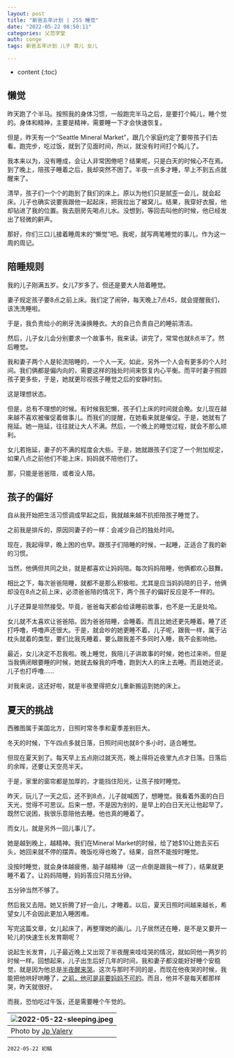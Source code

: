 ```yaml
---
layout: post
title: "新爸五年计划 | 255 睡觉"
date: "2022-05-22 08:50:11"
categories: 父范学堂
auth: conge
tags: 新爸五年计划 儿子 育儿 女儿

---
```

* content
{:toc}

## 懒觉

昨天跑了个半马。按照我的身体习惯，一般跑完半马之后，是要打个盹儿，睡个觉的。身体和精神，主要是精神，需要睡一下才会快速恢复。

但是，昨天有一个“Seattle Mineral Market”，跟几个家庭约定了要带孩子们去看。跑完步，吃过饭，就到了见面时间，所以，就没有时间打个盹儿了。

我本来以为，没有睡成，会让人非常困倦吧？结果呢，只是白天的时候心不在焉。到了晚上，陪孩子睡着之后，我却突然不困了。半夜一点多才睡，早上不到五点就醒来了。

清早，孩子们一个个的跑到了我们的床上。原以为他们只是腻歪一会儿，就会起床。儿子也确实说要我跟他一起起床，把我拉出了被窝儿。结果，我穿好衣服，他却钻进了我的位置。我去厨房先喝点儿水。没想到，等回去叫他的时候，他已经发出了轻微的鼾声。

那好，你们三口儿接着睡周末的“懒觉”吧。我呢，就写两笔睡觉的事儿，作为这一周的周记。




## 陪睡规则

我的儿子刚满五岁。女儿7岁多了。但还是要大人陪着睡觉。

妻子规定孩子要8点之前上床。我们定了闹钟，每天晚上7点45，就会提醒我们，该洗洗睡啦。

于是，我负责给小的刷牙洗澡换睡衣。大的自己负责自己的睡前清洁。

然后，儿子女儿会分别要求一个故事书，我来读。讲完了，常常也就8点半了。然后睡觉。

我和妻子两个人是轮流陪睡的，一个人一天。如此，另外一个人会有更多的个人时间。我们俩都是偏内向的，需要这样的独处时间来恢复内心平衡。而平时妻子照顾孩子更多些，于是，她就更珍视孩子睡觉之后的安静时刻。

这是理想状态。

但是，总有不理想的时候。有时候我犯懒，孩子们上床的时间就会晚。女儿现在越来越不喜欢被催促着做事儿。而我们的提醒，在她看来就是催促。于是，她就有了拖延。她一拖延，往往就让大人不满。然后，一个晚上的睡觉过程，就会不那么顺利。

女儿若拖延，妻子的不满的程度会大些。于是，她就跟孩子们定了一个附加规定，如果八点之前他们不能上床，妈妈就不陪他们了。

那，只能是爸爸陪，或者没人陪。

## 孩子的偏好

自从我开始把生活习惯调成早起之后，我就越来越不抗拒陪孩子睡觉了。

之前我是排斥的，原因同妻子的一样：会减少自己的独处时间。

现在，我起得早，晚上困的也早。跟孩子们陪睡的时候，一起睡，正适合了我的新的习惯。

当然，他俩但共同之处，就是都喜欢让妈妈陪。每次妈妈陪睡，他俩都欢心鼓舞。

相比之下，每次爸爸陪睡，就都不是那么积极啦。尤其是应当妈妈陪的日子，他俩却没在8点之前上床，必须爸爸陪的情况下，两个孩子的偏好反应是不一样的。

儿子还算是坦然接受。毕竟，爸爸每天都会给读睡前故事，也不是一无是处哈。

女儿就不太喜欢让爸爸陪。因为爸爸陪睡，会睡着。而且比她还更先睡着。睡了还打呼噜，呼噜声还很大。于是，就会吵的她更睡不着。儿子呢，跟我一样，属于沾枕头就着的类型，要们比我先睡着，要么跟我差不多同时入睡，我不会影响他。

最近，女儿决定不忍我啦。晚上睡觉，我陪儿子讲故事的时候，她也过来听。但是当我俩闭眼要睡的时候，她就去躲我的呼噜，跑到大人的床上去睡。而且她还说，儿子也打呼噜……

对我来说，这还好啦，就是半夜里得把女儿重新搬运到她的床上。

## 夏天的挑战

西雅图属于美国北方，日照时常冬季和夏季差别巨大。

冬天的时候，下午四点多就日落，日照时间也就8个多小时，适合睡觉。

但现在夏天到了。每天早上五点刚过就天亮，晚上得将近夜里九点才日落。日落后的余晖，还要让天空亮半天。

于是，家里的窗帘都是加厚的，才能挡住阳光，让孩子按时睡觉。

昨天，玩儿了一天之后，还不到8点，儿子就喊困了，想睡觉。我看着外面的白日天光，觉得不可思议。后来一想，不是因为别的，是早上的白日天光让他起早了。既然它说困，我很乐意陪他去睡。他也真的睡着了。

而女儿，就是另外一回儿事儿了。

她是越到晚上，越精神。我们在Mineral Market的时候，给了她$10让她去买石头，她回来就不停的摆弄。晚饭吃得也晚了。结果，自然不能按时睡觉。

没按时睡觉，就会身体越疲倦，脑子越精神（这一点倒是跟我一样了），结果就更睡不着了。让妈妈陪睡，妈妈答应只陪五分钟。

五分钟当然不够了。

然后我又去陪。她又折腾了好一会儿，才睡着。以后，夏天日照时间越来越长，希望女儿不会因此更加入睡困难。

写完这篇文章，女儿起床了，再整理她的画儿。儿子居然还在睡，是不是又要开一轮儿的快速生长发育期呢？

说起生长发育，儿子最近晚上又出现了半夜醒来哇哇哭的情况，就如同他一两岁的时候一样。回想起来，儿子出生后好几年的时间，我和妻子都没能好好睡个安稳觉，就是因为他总是[半夜醒来哭](/2019/07/10/xin-ba-wu-nian-ji-hua-108-ye-ku-he-kai-sai-lu/)。这次与那时不同的是，而现在他夜哭的时候，我能把他哄好哄睡了，[之前，他可是非要妈妈不可的](/2019/09/24/NewDaddy-119-son-crying-morning/)。而且，他并不是每天都那样哭，昨天就很好。

而我，恐怕吃过午饭，还是需要睡个午觉的。


|![2022-05-22-sleeping.jpeg](https://s2.loli.net/2022/05/22/s4gAfdnRatYZ5VP.jpg)|
|----|
|Photo by [Jp Valery](https://unsplash.com/s/photos/bed?utm_source=unsplash&utm_medium=referral&utm_content=creditCopyText)|



```
2022-05-22 初稿
```
